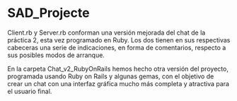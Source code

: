 # SAD_Projecte

  Client.rb y Server.rb conforman una versión mejorada del chat de la práctica 2, esta vez programado en Ruby. Los dos tienen en sus respectivas cabeceras una serie de indicaciones, en forma de comentarios, respecto a sus posibles modos de arranque.
  
  En la carpeta Chat_v2_RubyOnRails hemos hecho otra versión del proyecto, programada usando Ruby on Rails y algunas gemas, con el objetivo de crear un chat con una interfaz gráfica mucho más completa y atractiva para el usuario final.
  

